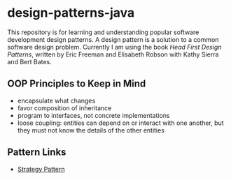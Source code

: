 # design-patterns-java

This repository is for learning and understanding popular software development design patterns. A design pattern is a solution to a common software design problem. Currently I am using the book *Head First Design Patterns*, written by Eric Freeman and Elisabeth Robson with Kathy Sierra and Bert Bates.

## OOP Principles to Keep in Mind
* encapsulate what changes
* favor composition of inheritance
* program to interfaces, not concrete implementations
* loose coupling: entities can depend on or interact with one another, but they must not know the details of the other entities

## Pattern Links
* [Strategy Pattern](https://github.com/cyenciso/design-patterns-java/tree/main/design-patterns/Strategy-Pattern)
